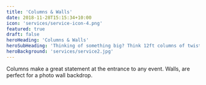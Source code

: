```yaml
---
title: 'Columns & Walls'
date: 2018-11-28T15:15:34+10:00
icon: 'services/service-icon-4.png'
featured: true
draft: false
heroHeading: 'Columns & Walls'
heroSubHeading: 'Thinking of something big? Think 12ft columns of twisted balloons or a WALL!'
heroBackground: 'services/service2.jpg'
---
```


Columns make a great statement at the entrance to any event. Walls, are perfect for a photo wall backdrop.
